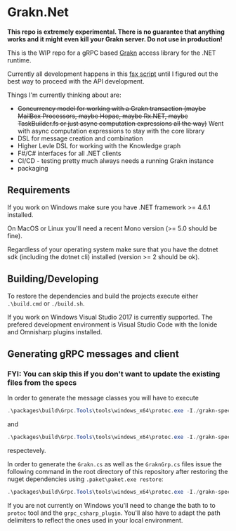 # Grakn.Net

**This repo is extremely experimental. There is no guarantee that anything works and it might even kill your Grakn server. Do not use in production!**

This is the WIP repo for a gRPC based [Grakn](https://grakn.ai/) access library for the .NET runtime.

Currently all development happens in this [fsx script](https://github.com/WalternativE/Grakn.Net/blob/master/src/FsGrakn/Script.fsx) until I figured out the best way to proceed with the API development.

Things I'm currently thinking about are:

- ~~Concurrency model for working with a Grakn transaction (maybe MailBox Processors, maybe Hopac, maybe Rx.NET, maybe TaskBuilder.fs or just async computation expressions all the way)~~ Went with async computation expressions to stay with the core library
- DSL for message creation and combination
- Higher Levle DSL for working with the Knowledge graph
- F#/C# interfaces for all .NET clients
- CI/CD - testing pretty much always needs a running Grakn instance
- packaging

## Requirements

If you work on Windows make sure you have .NET framework >= 4.6.1 installed.

On MacOS or Linux you'll need a recent Mono version (>= 5.0 should be fine).

Regardless of your operating system make sure that you have the dotnet sdk (including the dotnet cli) installed (version >= 2 should be ok).

## Building/Developing

To restore the dependencies and build the projects execute either `.\build.cmd` or `./build.sh`.

If you work on Windows Visual Studio 2017 is currently supported. The prefered development environment is Visual Studio Code with the Ionide and Omnisharp plugins installed.

## Generating gRPC messages and client
### FYI: You can skip this if you don't want to update the existing files from the specs

In order to generate the message classes you will have to execute

```powershell
.\packages\build\Grpc.Tools\tools\windows_x64\protoc.exe -I./grakn-spec/proto --csharp_out src\Grakn.Net .\grakn-spec\proto\concept.proto
```

and

``` powershell
.\packages\build\Grpc.Tools\tools\windows_x64\protoc.exe -I./grakn-spec/proto --csharp_out src\Grakn.Net .\grakn-spec\proto\iterator.proto
```

respectevely.

In order to generate the `Grakn.cs` as well as the `GraknGrp.cs` files issue the following command in the root directory of this repository after restoring the nuget dependencies using `.paket\paket.exe restore`:

```powershell
.\packages\build\Grpc.Tools\tools\windows_x64\protoc.exe -I./grakn-spec/proto --csharp_out src\Grakn.Net --grpc_out src\Grakn.Net ./grakn-spec/proto/grakn.proto --plugin=protoc-gen-grpc=.\packages\build\Grpc.Tools\tools\windows_x64\grpc_csharp_plugin.exe
```

If you are not currently on Windows you'll need to change the bath to to `protoc` tool and the `grpc_csharp_plugin`. You'll also have to adapt the path delimiters to reflect the ones used in your local environment.